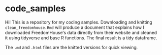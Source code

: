 # code_samples
Hi! This is a repository for my coding samples. Downloading and knitting `clean_freedomhouse.Rmd` will produce a document that explains how I downloaded FreedomHouse's data directly from their website and cleaned it using tidyverse and base R functions. The final result is a tidy dataframe.  

The `.md` and `.html` files are the knitted versions for quick viewing. 